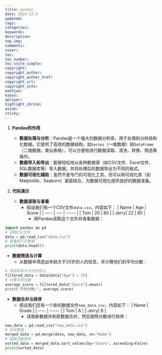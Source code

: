 ```yaml
---
title: pandas
date: 2024.12.3
updated:
tags: 
categories:
keywords:
description:
top_img:
comments:
cover:
toc:
toc_number:
toc_style_simple:
copyright:
copyright_author:
copyright_author_href:
copyright_url:
copyright_info:
mathjax:
katex:
aplayer:
highlight_shrink:
aside:
sticky: 
---
```

1. **Pandas的作用**
   - **数据处理与分析**：Pandas是一个强大的数据分析库，用于处理和分析结构化数据。它提供了高效的数据结构，如`Series`（一维数据）和`DataFrame`（二维数据，类似表格），可以方便地进行数据读取、清洗、转换、筛选等操作。
   - **数据导入和导出**：能够轻松地从各种数据源（如CSV文件、Excel文件、SQL数据库等）导入数据，并将处理后的数据导出为不同的格式。
   - **数据可视化辅助**：虽然不是专门的可视化工具，但可以和可视化库（如Matplotlib、Seaborn）紧密结合，为数据可视化提供良好的数据准备。

2. **代码演示**
   - **数据读取与查看**
     - 假设我们有一个CSV文件`data.csv`，内容如下：
       | Name | Age | Score |
       | ---- | --- | ----- |
       | Tom  | 20  | 80    |
       | Jerry| 22  | 85    |
       - 用Pandas读取这个文件并查看数据：
```python
import pandas as pd
# 读取CSV文件
data = pd.read_csv("data.csv")
# 查看前几行数据
print(data.head())
```
   - **数据筛选与计算**
     - 从数据中筛选出年龄大于20岁的人的信息，并计算他们的平均分数：
```python
# 筛选年龄大于20岁的人
filtered_data = data[data["Age"] > 20]
# 计算平均分数
average_score = filtered_data["Score"].mean()
print("平均分数:", average_score)
```
   - **数据合并与排序**
     - 假设我们还有一个新的数据文件`new_data.csv`，内容如下：
       | Name | Grade |
       | ---- | ----- |
       | Tom  | A     |
       | Jerry| B     |
       - 读取新数据并和原数据合并，然后按照分数进行排序：
```python
new_data = pd.read_csv("new_data.csv")
# 合并数据
merged_data = pd.merge(data, new_data, on="Name")
# 按照分数排序
sorted_data = merged_data.sort_values(by="Score", ascending=False)
print(sorted_data)
```